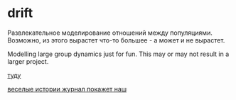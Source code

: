 # drift
Развлекательное моделирование отношений между популяциями. Возможно, из этого вырастет что-то большее - а может и не вырастет.

Modelling large group dynamics just for fun. This may or may not result in a larger project. 

[туду](TODO.md)

[веселые истории журнал покажет наш]()


